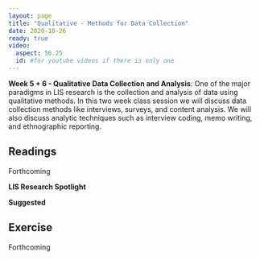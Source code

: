 ```yaml
---
layout: page
title: "Qualitative - Methods for Data Collection"
date: 2020-10-26
ready: true
video:
  aspect: 56.25
  id: #for youtube videos if there is only one
---
```


**Week 5 + 6 - Qualitative Data Collection and Analysis**: One of the major paradigms in LIS research is the collection and analysis of data using qualitative methods. In this two week class session we will discuss data collection methods like interviews, surveys, and content analysis. We will also discuss analytic techniques such as interview coding, memo writing, and ethnographic reporting.  

## Readings
Forthcoming

**LIS Research Spotlight**

**Suggested**


## Exercise
Forthcoming
